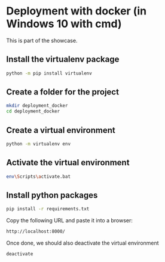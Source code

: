 # Deployment with docker (in Windows 10 with cmd)

This is part of the showcase.

## Install the virtualenv package
  
   ```sh
   python -m pip install virtualenv
   ```

## Create a folder for the project

   ```sh
   mkdir deployment_docker
   cd deployment_docker
   ```

## Create a virtual environment

   ```sh
   python -m virtualenv env
   ```

## Activate the virtual environment

   ```sh
   env\Scripts\activate.bat
   ```

## Install python packages


   ```sh
   pip install -r requirements.txt
   ```

Copy the following URL and paste it into a browser:

   ```sh
   http://localhost:8000/
   ```
Once done, we should also deactivate the virtual environment

   ```sh
   deactivate
   ```
